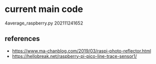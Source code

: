 # current main code
4average_raspberry.py 202111241652

## references
* https://www.ma-chanblog.com/2019/03/raspi-photo-reflector.html
* https://hellobreak.net/raspberry-pi-pico-line-trace-sensor1/
